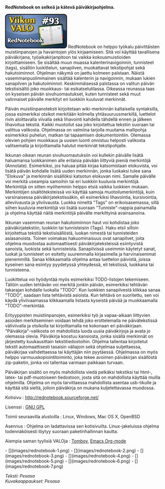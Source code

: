 <!--
Title: 2x41 RedNotebook - Viikon VALO #93
Date: 2012/10/07
Pageimage: valo93-rednotebook.png
Tags: Linux,Mac OS X,Windows,OpenBSD,Muistiinpanot,Kalenteri
-->

**RedNotebook on selkeä ja kätevä päiväkirjaohjelma.**

![](images/valo93-rednotebook.png "fig:valo93-rednotebook.png") RedNotebook on
helppo työkalu päivittäisten muistiinpanojen ja havaintojen ylös
kirjaamiseen. Sitä voi käyttää tavallisena päiväkirjana,
työaikakirjanpitoon tai vaikka kokousmuistioiden kirjoittamiseen. Se
sisältää muun muassa kalenterinavigoinnin, tunnisteet (tags), sisällön
luokittelun, sanapilven, muokattavat tekstipohjat sekä hakutoiminnot.
Ohjelman näkymä on jaettu kolmeen palstaan. Näistä vasemmanpuolimmainen
sisältää kalenterin ja navigoinnin, mukaan lukien sanapilven ja
hakutoiminnot. Keskimmäisessä palstassa on valitun päivän tekstisisältö
joko muokkaus- tai esikatselutilassa. Oikeassa reunassa taas on kyseisen
päivän sivuhuomautukset, kuten tunnisteet sekä muut valinnaiset päivälle
merkityt eri luokkiin kuuluvat merkinnät.

Päivän muistiinpanoteksti kirjoitetaan wiki-merkinnän kaltaisella
syntaksilla, jossa esimerkiksi otsikot merkitään kolmella
yhtäsuuruusmerkillä, luettelot rivin aloittavalla viivalla sekä
lihavointi kahdella tähdellä ennen ja jälkeen lihavoitua tekstiä. Kaikki
muotoilut saa joko kirjoitettua tekstiin suoraan tai valittua valikosta.
Ohjelmassa on valmiina tarjolla muutama mallipohja esimerkiksi puhelun,
matkan tai tapaamisen dokumentointiin. Olemassa olevien pohjien muokkaus
ja uusien luonti onnistuu helposti valikosta valitsemalla ja
kirjoittamalla halutut merkinnät tekstipohjalle.

Ikkunan oikean reunan sivuhuomautuksiin voi kullekin päivälle lisätä
haluamansa luokkanimen alle erilaisia päivään liittyviä pieniä
merkintöjä (Annotate). Esimerkiksi, jos haluaa pitää kirjaa katsomistaan
elokuvista, voi lisätä päivän kohdalle lisätä uuden merkinnän, jonka
luokaksi tulee sana "Elokuva" ja merkinnän sisällöksi katsotun elokuvan
nimi. Samalle päivälle voi merkitä useampia samoihin tai eri luokkiin
kuuluvia merkintöjä. Merkintöjä on sitten myöhemmin helppo etsiä vaikka
luokkien mukaan. Merkintöjen sisältöteksteissä voi käyttää samoja
muotoilumerkintöjä, kuin varsinaisessa päiväkirjatekstissäkin, eli
esimerkiksi lihavointia, kursivointia, alleviivausta ja yliviivausta.
Luokka nimeltä "Tags" on erikoisasemassa, sillä siihen kuuluvia
merkintöjä voi lisätä suoraan "Tunniste"-nappia painamalla ja ohjelma
käyttää näitä merkintöjä päivälle merkittyinä avainsanoina.

Ikkunan vasemman reunan hakutoiminnon haut voi kohdistaa joko
päiväkirjatekstiin, luokkiin tai tunnisteisiin (Tags). Haku etsii
silloin kirjoitettua tekstiä tekstisisällöstä, luokan nimestä tai
tunnisteiden asiasanoista. Toinen voimakas hakuominaisuus ovat
sanapilvet, joita ohjelma muodostaa automaattisesti päiväkirjateksteissä
esiintyvistä sanoista, luokista sekä tunnisteista. Sanapilvissä useimmin
käytetyt sanat, luokat ja tunnisteet on esitetty suuremmalla
kirjasimella ja harvinaisemmat pienemmillä. Sanaa klikkaamalla ohjelma
antaa luettelon päivistä, joissa kyseinen sana esiintyy pyydetyssä
yhteydessä, eli tekstissä, luokkana tai tunnisteena.

Luokittelua voi hyödyntää myös esimerkiksi TODO-listojen tekemiseen.
Tällöin uuden tehtävän voi merkitä jonkin päivän, esimerkiksi tehtävän
takarajan kohdalle luokalla "TODO". Kun luokkien sanapilvestä klikkaa
sanaa "TODO", saadaan lista tehtävistä asioista. Kun tehtävä on
suoritettu, sen voi käydä yliviivaamassa klikkaamalla listasta kyseistä
päivää ja muokkaamalla "TODO"-merkintää.

Erityyppisten muistiinpanojen, esimerkiksi työ ja vapaa-aikaan
liittyvien asioiden merkitseminen voidaan tehdä joko erottelemalla ne
päivätekstissä väliviivalla ja otsikolla tai kirjoittamalla ne kokonaan
eri päiväkirjaan. "Päiväkirja"-valikosta on mahdollista luoda uusia
päiväkirjoja ja avata jo olemassa olevia. Päiväkirja koostuu kansiosta,
jonka sisällä merkinnät on järjestetty kuukausittain tekstitiedostoihin.
Ohjelma tallentaa kirjoitetut tekstit automaattisesti tasaisin väliajoin
sekä ohjelmaa suljettaessa, päiväkirjaa vaihdettaessa tai käyttäjän niin
pyytäessä. Ohjelmassa on myös helppo varmuuskopiointitoiminto, joka
tekee avoimen päiväkirjan sisällöstä zip-paketin, jonka voi tallentaa
varmaan paikkaan turvaan.

Päiväkirjan sisältö on myös mahdollista viedä pelkäksi tekstiksi tai
html-, latex- tai pdf-muotoiseen tiedostoon, josta sitä on mahdollista
käyttää muilla ohjelmilla. Ohjelma on myös tarvittaessa mahdollista
asentaa usb-tikulle ja käyttää sitä sieltä, jolloin päiväkirja on mukana
kuljetettavassa muodossa.

Kotisivu
:   <http://rednotebook.sourceforge.net/>

Lisenssi
:   [GNU GPL](GNU_GPL)

Toimii seuraavilla alustoilla
:   Linux, Windows, Mac OS X, OpenBSD

Asennus
:   Ohjelma on ladattavissa sen kotisivuilta. Linux-jakeluissa ohjelma
    todennäköisesti löytyy suoraan paketinhallinnan kautta.

Aiempia saman tyylisiä VALOja
:   [Tomboy](Tomboy), [Emacs Org-mode](Emacs_Org-mode)

<div class="psgallery" markdown="1">
-   [](images/rednotebook-1.png)
-   [](images/rednotebook-2.png)
-   [](images/rednotebook-3.png)
-   [](images/rednotebook-4.png)
-   [](images/rednotebook-5.png)
-   [](images/rednotebook-6.png)
-   [](images/rednotebook-7.png)
</div>

*Teksti: Pesasa* <br />
*Kuvakaappaukset: Pesasa*

